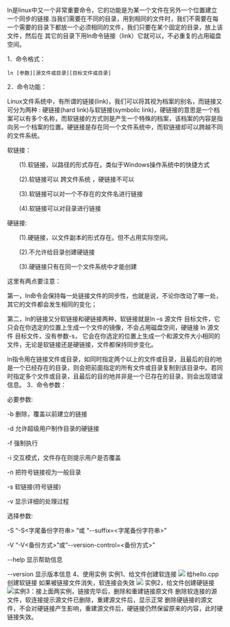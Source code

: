 ln是linux中又一个非常重要命令，它的功能是为某一个文件在另外一个位置建立一个同步的链接.当我们需要在不同的目录，用到相同的文件时，我们不需要在每一个需要的目录下都放一个必须相同的文件，我们只要在某个固定的目录，放上该文件，然后在 其它的目录下用ln命令链接（link）它就可以，不必重复的占用磁盘空间。

1．命令格式：

```shell
ln [参数][源文件或目录][目标文件或目录]
```

2．命令功能：

Linux文件系统中，有所谓的链接(link)，我们可以将其视为档案的别名，而链接又可分为两种 : 硬链接(hard link)与软链接(symbolic link)，硬链接的意思是一个档案可以有多个名称，而软链接的方式则是产生一个特殊的档案，该档案的内容是指向另一个档案的位置。硬链接是存在同一个文件系统中，而软链接却可以跨越不同的文件系统。

软链接：

　　(1).软链接，以路径的形式存在。类似于Windows操作系统中的快捷方式

　　(2).软链接可以 跨文件系统 ，硬链接不可以

　　(3).软链接可以对一个不存在的文件名进行链接

　　(4).软链接可以对目录进行链接

硬链接:

　　(1).硬链接，以文件副本的形式存在。但不占用实际空间。

　　(2).不允许给目录创建硬链接

　　(3).硬链接只有在同一个文件系统中才能创建

这里有两点要注意：

第一，ln命令会保持每一处链接文件的同步性，也就是说，不论你改动了哪一处，其它的文件都会发生相同的变化；

第二，ln的链接又分软链接和硬链接两种，软链接就是ln –s 源文件 目标文件，它只会在你选定的位置上生成一个文件的镜像，不会占用磁盘空间，硬链接 ln 源文件 目标文件，没有参数-s， 它会在你选定的位置上生成一个和源文件大小相同的文件，无论是软链接还是硬链接，文件都保持同步变化。

ln指令用在链接文件或目录，如同时指定两个以上的文件或目录，且最后的目的地是一个已经存在的目录，则会把前面指定的所有文件或目录复制到该目录中。若同时指定多个文件或目录，且最后的目的地并非是一个已存在的目录，则会出现错误信息。
3．命令参数：

必要参数:

-b 删除，覆盖以前建立的链接

-d 允许超级用户制作目录的硬链接

-f 强制执行

-i 交互模式，文件存在则提示用户是否覆盖

-n 把符号链接视为一般目录

-s 软链接(符号链接)

-v 显示详细的处理过程

选择参数:

-S “-S<字尾备份字符串> ”或 “--suffix=<字尾备份字符串>”

-V “-V<备份方式>”或“--version-control=<备份方式>”

--help 显示帮助信息

--version 显示版本信息
4、使用实例
实例1、给文件创建软连接
![](https://liuhao-aliyun-oss.oss-cn-beijing.aliyuncs.com/1676207230147.png)
给hello.cpp创建软链接
如果被链接文件消失，软连接会失效
![](https://liuhao-aliyun-oss.oss-cn-beijing.aliyuncs.com/1676207362801.png)
实例2，给文件创建硬链接
![](https://liuhao-aliyun-oss.oss-cn-beijing.aliyuncs.com/1676207591916.png)实例3：接上面两实例，链接完毕后，删除和重建链接原文件
删除软连接的源文件，软连接提示源文件已删除，重建源文件后，显示正常
删除硬链接的源文件，不会对硬链接产生影响，重建源文件后，硬链接仍然保留原来的内容，此时硬链接失效。